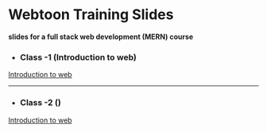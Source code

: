 # Webtoon Training Slides

**slides for a full stack web development (MERN) course**

- ### Class -1 (Introduction to web)

[Introduction to web](./assest/pdf/-1-%20Introduction%20To%20Web%20.pdf)

---

- ### Class -2 ()

[Introduction to web](./assest/pdf/-1-%20Introduction%20To%20Web%20.pdf)
